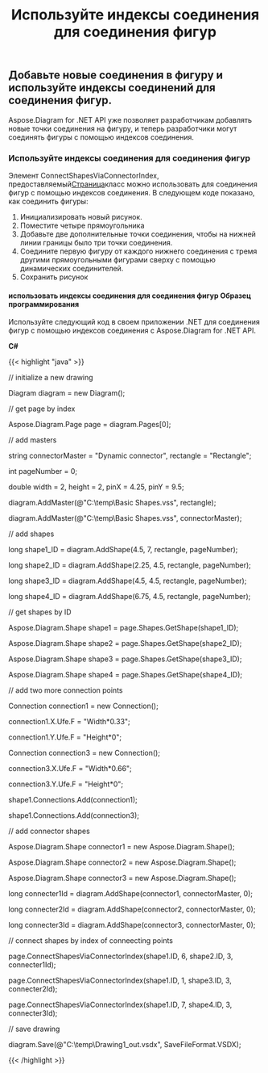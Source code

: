 ﻿---
title: Используйте индексы соединения для соединения фигур
type: docs
weight: 10
url: /ru/net/use-connection-indexes-to-connect-shapes/
---
## **Добавьте новые соединения в фигуру и используйте индексы соединений для соединения фигур.**
Aspose.Diagram for .NET API уже позволяет разработчикам добавлять новые точки соединения на фигуру, и теперь разработчики могут соединять фигуры с помощью индексов соединения.
### **Используйте индексы соединения для соединения фигур**
Элемент ConnectShapesViaConnectorIndex, предоставляемый[Страница](https://reference.aspose.com/diagram/net/aspose.diagram/page)класс можно использовать для соединения фигур с помощью индексов соединения. В следующем коде показано, как соединить фигуры:

1. Инициализировать новый рисунок.
1. Поместите четыре прямоугольника
1. Добавьте две дополнительные точки соединения, чтобы на нижней линии границы было три точки соединения.
1. Соедините первую фигуру от каждого нижнего соединения с тремя другими прямоугольными фигурами сверху с помощью динамических соединителей.
1. Сохранить рисунок
#### **использовать индексы соединения для соединения фигур Образец программирования**
Используйте следующий код в своем приложении .NET для соединения фигур с помощью индексов соединения с Aspose.Diagram for .NET API.

**C#**

{{< highlight "java" >}}

 // initialize a new drawing

Diagram diagram = new Diagram();

// get page by index

Aspose.Diagram.Page page = diagram.Pages[0];

// add masters

string connectorMaster = "Dynamic connector", rectangle = "Rectangle";

int pageNumber = 0;

double width = 2, height = 2, pinX = 4.25, pinY = 9.5;

diagram.AddMaster(@"C:\temp\Basic Shapes.vss", rectangle);

diagram.AddMaster(@"C:\temp\Basic Shapes.vss", connectorMaster);

// add shapes

long shape1_ID = diagram.AddShape(4.5, 7, rectangle, pageNumber);

long shape2_ID = diagram.AddShape(2.25, 4.5, rectangle, pageNumber);

long shape3_ID = diagram.AddShape(4.5, 4.5, rectangle, pageNumber);

long shape4_ID = diagram.AddShape(6.75, 4.5, rectangle, pageNumber);

// get shapes by ID

Aspose.Diagram.Shape shape1 = page.Shapes.GetShape(shape1_ID);

Aspose.Diagram.Shape shape2 = page.Shapes.GetShape(shape2_ID);

Aspose.Diagram.Shape shape3 = page.Shapes.GetShape(shape3_ID);

Aspose.Diagram.Shape shape4 = page.Shapes.GetShape(shape4_ID);

// add two more connection points

Connection connection1 = new Connection();

connection1.X.Ufe.F = "Width*0.33";

connection1.Y.Ufe.F = "Height*0";

Connection connection3 = new Connection();

connection3.X.Ufe.F = "Width*0.66";

connection3.Y.Ufe.F = "Height*0";

shape1.Connections.Add(connection1);

shape1.Connections.Add(connection3);



// add connector shapes

Aspose.Diagram.Shape connector1 = new Aspose.Diagram.Shape();

Aspose.Diagram.Shape connector2 = new Aspose.Diagram.Shape();

Aspose.Diagram.Shape connector3 = new Aspose.Diagram.Shape();

long connecter1Id = diagram.AddShape(connector1, connectorMaster, 0);

long connecter2Id = diagram.AddShape(connector2, connectorMaster, 0);

long connecter3Id = diagram.AddShape(connector3, connectorMaster, 0);

// connect shapes by index of conneecting points

page.ConnectShapesViaConnectorIndex(shape1.ID, 6, shape2.ID, 3, connecter1Id);

page.ConnectShapesViaConnectorIndex(shape1.ID, 1, shape3.ID, 3, connecter2Id);

page.ConnectShapesViaConnectorIndex(shape1.ID, 7, shape4.ID, 3, connecter3Id);

// save drawing

diagram.Save(@"C:\temp\Drawing1_out.vsdx", SaveFileFormat.VSDX);

{{< /highlight >}}
